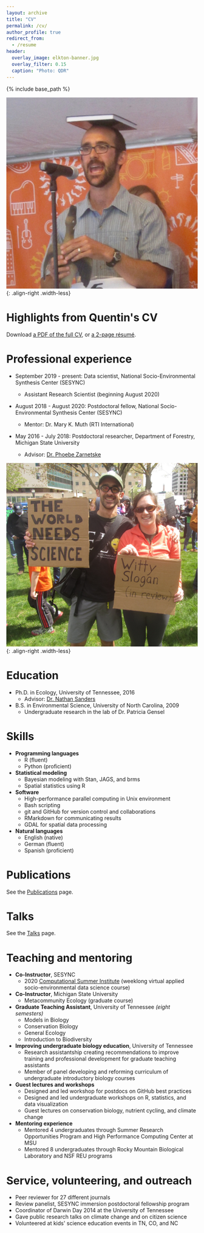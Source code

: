 ```yaml
---
layout: archive
title: "CV"
permalink: /cv/
author_profile: true
redirect_from:
  - /resume
header:
  overlay_image: elkton-banner.jpg
  overlay_filter: 0.15
  caption: "Photo: QDR"
---
```


{% include base_path %}

![spelling bee, Ann Arbor, 2017](/images/spellingbeecrop.png){: .align-right .width-less}

# Highlights from Quentin's CV

Download [a PDF of the full CV](https://qdread.github.io/files/qread_cv.pdf), or [a 2-page r&eacute;sum&eacute;](https://qdread.github.io/files/qread_2pageresume.pdf).

Professional experience
======

* September 2019 - present: Data scientist, National Socio-Environmental Synthesis Center (SESYNC)
	* Assistant Research Scientist (beginning August 2020)

* August 2018 - August 2020: Postdoctoral fellow, National Socio-Environmental Synthesis Center (SESYNC)
	* Mentor: Dr. Mary K. Muth (RTI International)

* May 2016 - July 2018: Postdoctoral researcher, Department of Forestry, Michigan State University
	* Advisor: [Dr. Phoebe Zarnetske](https://communityecologylab.weebly.com)


![science march, East Lansing, 2017](/images/sciencemarch.jpg){: .align-right .width-less}

Education
======

* Ph.D. in Ecology, University of Tennessee, 2016
	* Advisor: [Dr. Nathan Sanders](http://www.natesanders.org/)
* B.S. in Environmental Science, University of North Carolina, 2009
	* Undergraduate research in the lab of Dr. Patricia Gensel

  
Skills
======

* **Programming languages**
	* R (fluent)
	* Python (proficient)
* **Statistical modeling**
	* Bayesian modeling with Stan, JAGS, and brms
	* Spatial statistics using R
* **Software**
	* High-performance parallel computing in Unix environment
	* Bash scripting
	* git and GitHub for version control and collaborations
	* RMarkdown for communicating results
	* GDAL for spatial data processing
* **Natural languages**
	* English (native)
	* German (fluent)
	* Spanish (proficient)

Publications
======

See the [Publications](publications.html) page.


Talks
======

See the [Talks](publications.html#talks) page.

  
Teaching and mentoring
======

* **Co-Instructor**, SESYNC
	* 2020 [Computational Summer Institute](http://sesync.us/si) (weeklong virtual applied socio-environmental data science course)
* **Co-Instructor**, Michigan State University
	* Metacommunity Ecology (graduate course)
* **Graduate Teaching Assistant**, University of Tennessee *(eight semesters)*
	* Models in Biology
	* Conservation Biology
	* General Ecology
	* Introduction to Biodiversity
* **Improving undergraduate biology education**, University of Tennessee
	* Research assistantship creating recommendations to improve training and professional development for graduate teaching assistants
	* Member of panel developing and reforming curriculum of undergraduate introductory biology courses
* **Guest lectures and workshops**
	* Designed and led workshop for postdocs on GitHub best practices
	* Designed and led undergraduate workshops on R, statistics, and data visualization
	* Guest lectures on conservation biology, nutrient cycling, and climate change
* **Mentoring experience**
	* Mentored 4 undergraduates through Summer Research Opportunities Program and High Performance Computing Center at MSU
	* Mentored 8 undergraduates through Rocky Mountain Biological Laboratory and NSF REU programs
  
Service, volunteering, and outreach
======
* Peer reviewer for 27 different journals
* Review panelist, SESYNC immersion postdoctoral fellowship program
* Coordinator of Darwin Day 2014 at the University of Tennessee
* Gave public research talks on climate change and on citizen science
* Volunteered at kids' science education events in TN, CO, and NC


